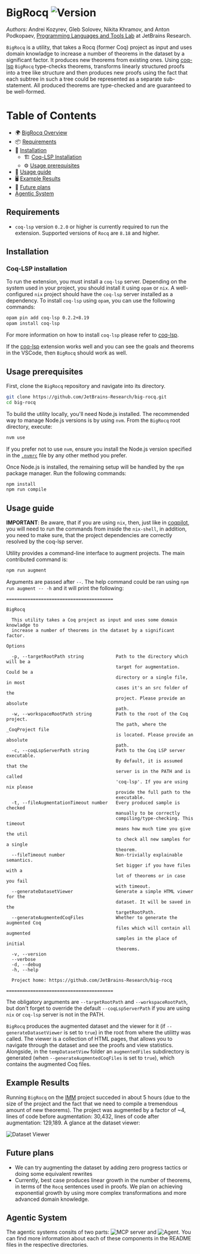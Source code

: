 # BigRocq ![Version](https://img.shields.io/badge/version-v0.0.1-blue?style=flat-square)

*Authors:* Andrei Kozyrev, Gleb Solovev, Nikita Khramov, and Anton Podkopaev, [Programming Languages and Tools Lab](https://lp.jetbrains.com/research/plt_lab/) at JetBrains Research.

`BigRocq` is a utility, that takes a Rocq (former Coq) project as input and uses domain knowladge to increase a number of theorems in the dataset by a significant factor. It produces new theorems from existing ones. Using [coq-lsp](https://github.com/ejgallego/coq-lsp) `BigRocq` type-checks theorems, transforms linearly structured proofs into a tree like structure and then produces new proofs using the fact that each subtree in such a tree could be represented as a separate sub-statement. All produced theorems are type-checked and are guaranteed to be well-formed.

# Table of Contents

- 🌍 [BigRocq Overview](#bigrocq-version)
- 📦 [Requirements](#requirements)
- 🔧 [Installation](#installation)
  - 🏗 [Coq-LSP Installation](#coq-lsp-installation)
  - ⚙️ [Usage prerequisites](#usage-prerequisites)
- 🎯 [Usage guide](#usage-guide)
- 🖥️ [Example Results](#example-results)
- 🚧 [Future plans](#future-plans)
- [Agentic System](#agentic-system)

## Requirements

* `coq-lsp` version `0.2.0` or higher is currently required to run the extension. Supported versions of `Rocq` are `8.18` and higher.

## Installation

### Coq-LSP installation

To run the extension, you must install a `coq-lsp` server. Depending on the system used in your project, you should install it using `opam` or `nix`. A well-configured `nix` project should have the `coq-lsp` server installed as a dependency. To install `coq-lsp` using `opam`, you can use the following commands: 
```bash
opam pin add coq-lsp 0.2.2+8.19
opam install coq-lsp
```
For more information on how to install `coq-lsp` please refer to [coq-lsp](https://github.com/ejgallego/coq-lsp). 

If the [coq-lsp](https://github.com/ejgallego/coq-lsp) extension works well and you can see the goals and theorems in the VSCode, then `BigRocq` should work as well.

## Usage prerequisites

First, clone the `BigRocq` repository and navigate into its directory.
```bash
git clone https://github.com/JetBrains-Research/big-rocq.git
cd big-rocq
```

To build the utility locally, you'll need Node.js installed. The recommended way to manage Node.js versions is by using `nvm`. From the `BigRocq` root directory, execute:
```bash
nvm use
```
If you prefer not to use `nvm`, ensure you install the Node.js version specified in the [`.nvmrc`](.nvmrc) file by any other method you prefer.

Once Node.js is installed, the remaining setup will be handled by the `npm` package manager. Run the following commands:
```bash
npm install
npm run compile
```

## Usage guide

**IMPORTANT**: Be aware, that if you are using `nix`, then, just like in [coqpilot](https://github.com/JetBrains-Research/coqpilot), you will need to run the commands from inside the `nix-shell`, in addition, you need to make sure, that the project dependencies are correctly resolved by the coq-lsp server. 

Utility provides a command-line interface to augment projects. The main contributed command is: 
```bash
npm run augment 
```

Arguments are passed after `--`. The help command could be ran using `npm run augment -- -h` and it will print the following:
```
========================================

BigRocq

  This utility takes a Coq project as input and uses some domain knowladge to   
  increase a number of theorems in the dataset by a significant factor.         

Options

  -p, --targetRootPath string            Path to the directory which will be a  
                                         target for augmentation. Could be a    
                                         directory or a single file, in most    
                                         cases it's an src folder of the        
                                         project. Please provide an absolute    
                                         path.                                  
  -w, --workspaceRootPath string         Path to the root of the Coq project.   
                                         The path, where the _CoqProject file   
                                         is located. Please provide an absolute 
                                         path.                                  
  -c, --coqLspServerPath string          Path to the Coq LSP server executable. 
                                         By default, it is assumed that the     
                                         server is in the PATH and is called    
                                         'coq-lsp'. If you are using nix please 
                                         provide the full path to the           
                                         executable.                            
  -t, --fileAugmentationTimeout number   Every produced sample is checked       
                                         manually to be correctly               
                                         compiling/type-checking. This timeout  
                                         means how much time you give the util  
                                         to check all new samples for a single  
                                         theorem.                               
  --fileTimeout number                   Non-trivially explainable semantics.   
                                         Set bigger if you have files with a    
                                         lot of theorems or in case you fail    
                                         with timeout.                          
  --generateDatasetViewer                Generate a simple HTML viewer for the  
                                         dataset. It will be saved in the       
                                         targetRootPath.                        
  --generateAugmentedCoqFiles            Whether to generate the augmented Coq  
                                         files which will contain all augmented 
                                         samples in the place of initial        
                                         theorems.                              
  -v, --version                                                                 
  --verbose                                                                     
  -d, --debug                                                                   
  -h, --help                                                                    

  Project home: https://github.com/JetBrains-Research/big-rocq 

========================================
```

The obligatory arguments are `--targetRootPath` and `--workspaceRootPath`, but don't forget to override the default `--coqLspServerPath` if you are using `nix` or `coq-lsp` server is not in the PATH.

`BigRocq` produces the augmented dataset and the viewer for it (if `--generateDatasetViewer` is set to `true`) in the root from where the utilitty was called. The viewer is a collection of HTML pages, that allows you to navigate through the dataset and see the proofs and view statistics. Alongside, in the `tempDatasetView` folder an `augmentedFiles` subdirectory is generated (when `--generateAugmentedCoqFiles` is set to `true`), which contains the augmented Coq files.

## Example Results

Running `BigRocq` on the [IMM](https://github.com/weakmemory/imm) project succeded in about 5 hours (due to the size of the project and the fact that we need to compile a tremendous amount of new theorems). The project was augmented by a factor of ~4, lines of code before augmentation: 30,432, lines of code after augmentation: 129,189. A glance at the dataset viewer:

![Dataset Viewer](etc/img/imm-dataset-viewer.jpg)



## Future plans

- We can try augmenting the dataset by adding zero progress tactics or doing some equivalent rewrites 
- Currently, best case produces linear growth in the number of theorems, in terms of the `Rocq` sentences used in proofs. We plan on achieving exponential growth by using more complex transformations and more advanced domain knowledge.

## Agentic System

The agentic systems consits of two parts: ![MCP server](rocq-mcp-server/) and ![Agent](coqpilot-agent/). You can find more information about each of these components in the README files in the respective directories.